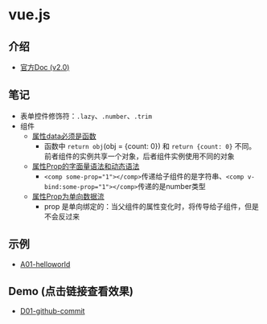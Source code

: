# vue.js

## 介绍

- [官方Doc (v2.0)](http://cn.vuejs.org/v2/guide/)

## 笔记

- 表单控件修饰符：`.lazy`、`.number`、`.trim`
- 组件
    - [属性data必须是函数](http://cn.vuejs.org/v2/guide/components.html#data-必须是函数)
        - 函数中 `return obj`(obj = {count: 0}) 和 `return {count: 0}` 不同。前者组件的实例共享一个对象，后者组件实例使用不同的对象
    - [属性Prop的字面量语法和动态语法](http://cn.vuejs.org/v2/guide/components.html#字面量语法-vs-动态语法)
        - `<comp some-prop="1"></comp>`传递给子组件的是字符串、`<comp v-bind:some-prop="1"></comp>`传递的是number类型
    - [属性Prop为单向数据流](http://cn.vuejs.org/v2/guide/components.html#单向数据流)
        - prop 是单向绑定的：当父组件的属性变化时，将传导给子组件，但是不会反过来

## 示例

- [A01-helloworld](https://oldinaction.github.io/smweb/vuejs/A01-helloworld/)

## Demo (点击链接查看效果)

- [D01-github-commit](https://oldinaction.github.io/smweb/vuejs/D01-github-commit/)
